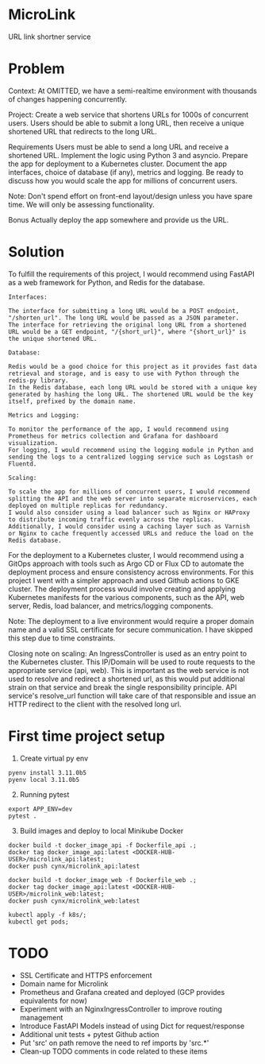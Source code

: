 # MicroLink
URL link shortner service



# Problem
Context: At OMITTED, we have a semi-realtime environment with thousands of changes
happening concurrently.

Project: Create a web service that shortens URLs for 1000s of concurrent users. Users
should be able to submit a long URL, then receive a unique shortened URL that
redirects to the long URL.

Requirements
Users must be able to send a long URL and receive a shortened URL.
Implement the logic using Python 3 and asyncio.
Prepare the app for deployment to a Kubernetes cluster.
Document the app interfaces, choice of database (if any), metrics and logging.
Be ready to discuss how you would scale the app for millions of concurrent users.

Note: Don't spend effort on front-end layout/design unless you have spare time. We
will only be assessing functionality.

Bonus
Actually deploy the app somewhere and provide us the URL.

# Solution

To fulfill the requirements of this project, I would recommend using FastAPI as a web framework for Python, and Redis for the database.

    Interfaces:

    The interface for submitting a long URL would be a POST endpoint, "/shorten_url". The long URL would be passed as a JSON parameter.
    The interface for retrieving the original long URL from a shortened URL would be a GET endpoint, "/{short_url}", where "{short_url}" is the unique shortened URL.

    Database:

    Redis would be a good choice for this project as it provides fast data retrieval and storage, and is easy to use with Python through the redis-py library.
    In the Redis database, each long URL would be stored with a unique key generated by hashing the long URL. The shortened URL would be the key itself, prefixed by the domain name.

    Metrics and Logging:

    To monitor the performance of the app, I would recommend using Prometheus for metrics collection and Grafana for dashboard visualization.
    For logging, I would recommend using the logging module in Python and sending the logs to a centralized logging service such as Logstash or Fluentd.

    Scaling:

    To scale the app for millions of concurrent users, I would recommend splitting the API and the web server into separate microservices, each deployed on multiple replicas for redundancy.
    I would also consider using a load balancer such as Nginx or HAProxy to distribute incoming traffic evenly across the replicas.
    Additionally, I would consider using a caching layer such as Varnish or Nginx to cache frequently accessed URLs and reduce the load on the Redis database.

For the deployment to a Kubernetes cluster, I would recommend using a GitOps approach with tools such as Argo CD or Flux CD to automate the deployment process and ensure consistency across environments. For this project I went with a simpler approach and used Github actions to GKE cluster. The deployment process would involve creating and applying Kubernetes manifests for the various components, such as the API, web server, Redis, load balancer, and metrics/logging components.

Note: The deployment to a live environment would require a proper domain name and a valid SSL certificate for secure communication. I have skipped this step due to time constraints.

Closing note on scaling:
An IngressController is used as an entry point to the Kubernetes cluster. This IP/Domain will be used to route requests to the appropriate service (api, web). This is important as the web service is not used to resolve and redirect a shortened url, as this would put additional strain on that service and break the single responsibility principle. API service's resolve_url function will take care of that responsible and issue an HTTP redirect to the client with the resolved long url.

# First time project setup

1. Create virtual py env
```
pyenv install 3.11.0b5
pyenv local 3.11.0b5
```

2. Running pytest
```
export APP_ENV=dev
pytest .
```

3. Build images and deploy to local Minikube Docker
```
docker build -t docker_image_api -f Dockerfile_api .;
docker tag docker_image_api:latest <DOCKER-HUB-USER>/microlink_api:latest;
docker push cynx/microlink_api:latest

docker build -t docker_image_web -f Dockerfile_web .;
docker tag docker_image_api:latest <DOCKER-HUB-USER>/microlink_web:latest;
docker push cynx/microlink_web:latest

kubectl apply -f k8s/;
kubectl get pods;
```

# TODO
* SSL Certificate and HTTPS enforcement
* Domain name for Microlink
* Prometheus and Grafana created and deployed (GCP provides equivalents for now)
* Experiment with an NginxIngressController to improve routing management
* Introduce FastAPI Models instead of using Dict for request/response
* Additional unit tests + pytest Github action
* Put 'src' on path remove the need to ref imports by 'src.*'
* Clean-up TODO comments in code related to these items